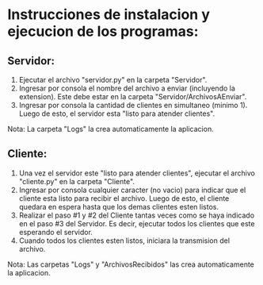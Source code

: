 # Instrucciones de instalacion y ejecucion de los programas:

## Servidor:

1. Ejecutar el archivo "servidor.py" en la carpeta "Servidor".
2. Ingresar por consola el nombre del archivo a enviar (incluyendo la extension). Este debe estar en la carpeta "Servidor/ArchivosAEnviar".
3. Ingresar por consola la cantidad de clientes en simultaneo (minimo 1). Luego de esto, el servidor esta "listo para atender clientes".

Nota: La carpeta "Logs" la crea automaticamente la aplicacion.


## Cliente:

1. Una vez el servidor este "listo para atender clientes", ejecutar el archivo "cliente.py" en la carpeta "Cliente".
2. Ingresar por consola cualquier caracter (no vacio) para indicar que el cliente esta listo para recibir el archivo. Luego de esto, el cliente quedara en espera hasta que los        demas clientes esten listos.
3. Realizar el paso #1 y #2 del Cliente tantas veces como se haya indicado en el paso #3 del Servidor. Es decir, ejecutar todos los clientes que este esperando el servidor.
4. Cuando todos los clientes esten listos, iniciara la transmision del archivo.

Nota: Las carpetas "Logs" y "ArchivosRecibidos" las crea automaticamente la aplicacion.
